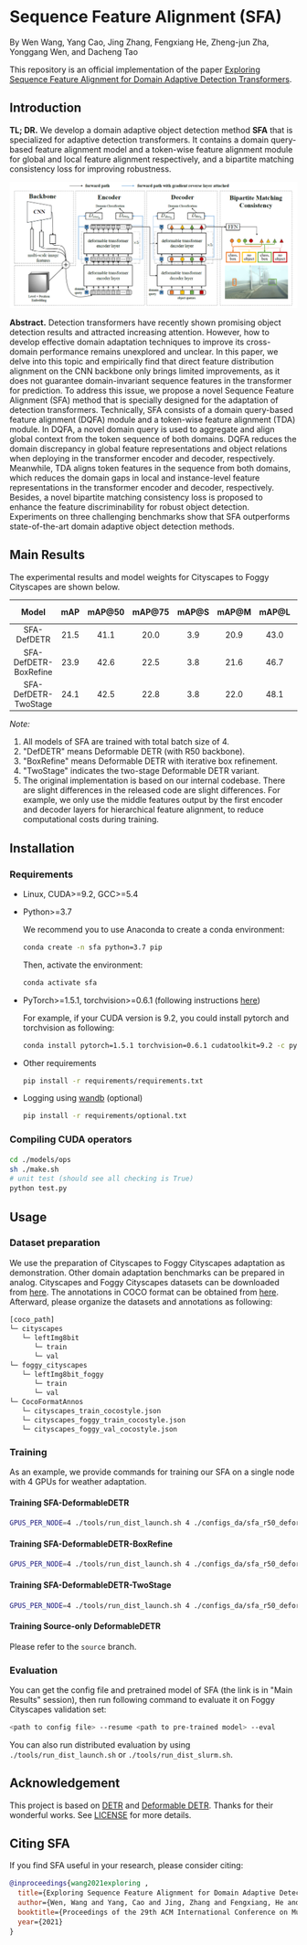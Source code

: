 # Sequence Feature Alignment (SFA)

By Wen Wang,  Yang Cao,  Jing Zhang, Fengxiang He, Zheng-jun Zha, Yonggang Wen, and Dacheng Tao

This repository is an official implementation of the paper [Exploring Sequence Feature Alignment for Domain Adaptive Detection Transformers](todo).


## Introduction

**TL; DR.**  We develop a domain adaptive object detection method **SFA** that is specialized for adaptive detection transformers. It contains a domain query-based feature alignment model and a token-wise feature alignment module for global and local feature alignment respectively, and a bipartite matching consistency loss for improving robustness. 

![SFA](./figs/SFA.png)

**Abstract.**  Detection transformers have recently shown promising object detection results and attracted increasing attention. However, how to develop effective domain adaptation techniques to improve its cross-domain performance remains unexplored and unclear. In this paper, we delve into this topic and empirically find that direct feature distribution alignment on the CNN backbone only brings limited improvements, as it does not guarantee domain-invariant sequence features in the transformer for prediction. To address this issue, we propose a novel Sequence Feature Alignment (SFA) method that is specially designed for the adaptation of detection transformers. Technically, SFA consists of a domain query-based feature alignment (DQFA) module and a token-wise feature alignment (TDA) module. In DQFA, a novel domain query is used to aggregate and align global context from the token sequence of both domains. DQFA reduces the domain discrepancy in global feature representations and object relations when deploying in the transformer encoder and decoder, respectively. Meanwhile, TDA aligns token features in the sequence from both domains, which reduces the domain gaps in local and instance-level feature representations in the transformer encoder and decoder, respectively. Besides, a novel bipartite matching consistency loss is proposed to enhance the feature discriminability for robust object detection. Experiments on three challenging benchmarks show that SFA outperforms state-of-the-art domain adaptive object detection methods.

## Main Results

The experimental results and model weights for Cityscapes to Foggy Cityscapes are shown below.

|       Model       | mAP  | mAP@50 | mAP@75 | mAP@S | mAP@M | mAP@L | Log & Model |
| :----------------: | :------: | :------: | :------: | :------: | :------: | :------: | :------: |
| SFA-DefDETR | 21.5 |  41.1  |  20.0  |  3.9  | 20.9  | 43.0  | [Google Drive](https://drive.google.com/drive/folders/1onPNgNaJkKKfYCizisZKmm1-xGZ9hLeB?usp=sharing) |
| SFA-DefDETR-BoxRefine | 23.9 | 42.6 | 22.5 | 3.8 | 21.6 | 46.7 | [Google Drive](https://drive.google.com/drive/folders/1CHAj09z1hkDSZ2X_4U28I-RLlA03lBqV?usp=sharing) |
| SFA-DefDETR-TwoStage | 24.1 | 42.5 | 22.8 | 3.8 | 22.0 | 48.1 | [Google Drive](https://drive.google.com/drive/folders/1eODtm93v21V523rGvnoHX8kDhz375Fqr?usp=sharing) |

*Note:*

1. All models of SFA are trained with total batch size of 4. 
2. "DefDETR" means Deformable DETR (with R50 backbone). 
3. "BoxRefine" means Deformable DETR with iterative box refinement.
4. "TwoStage" indicates the two-stage Deformable DETR variant.
5. The original implementation is based on our internal codebase. There are slight differences in the released code are slight differences. For example, we only use the middle features output by the first encoder and decoder layers for hierarchical feature alignment, to reduce computational costs during training. 


## Installation

### Requirements

* Linux, CUDA>=9.2, GCC>=5.4
  
* Python>=3.7

    We recommend you to use Anaconda to create a conda environment:
    ```bash
    conda create -n sfa python=3.7 pip
    ```
    Then, activate the environment:
    ```bash
    conda activate sfa
    ```
  
* PyTorch>=1.5.1, torchvision>=0.6.1 (following instructions [here](https://pytorch.org/))

    For example, if your CUDA version is 9.2, you could install pytorch and torchvision as following:
    ```bash
    conda install pytorch=1.5.1 torchvision=0.6.1 cudatoolkit=9.2 -c pytorch
    ```
  
* Other requirements
    ```bash
    pip install -r requirements/requirements.txt
    ```

* Logging using [wandb](https://wandb.ai/site) (optional)
    ```bash
    pip install -r requirements/optional.txt
    ```

### Compiling CUDA operators
```bash
cd ./models/ops
sh ./make.sh
# unit test (should see all checking is True)
python test.py
```

## Usage

### Dataset preparation

We use the preparation of Cityscapes to Foggy Cityscapes adaptation as demonstration. Other domain adaptation benchmarks can be prepared in analog.
Cityscapes and Foggy Cityscapes datasets can be downloaded from [here](https://www.cityscapes-dataset.com/login/). The annotations in COCO format can be obtained from [here](https://drive.google.com/drive/folders/1x95Qjun_AIi6BvtqGwWF6y9kPrVFIcI9?usp=sharing). Afterward, please organize the datasets and annotations as following:

```
[coco_path]
└─ cityscapes
   └─ leftImg8bit
      └─ train
      └─ val
└─ foggy_cityscapes
   └─ leftImg8bit_foggy
      └─ train
      └─ val
└─ CocoFormatAnnos
   └─ cityscapes_train_cocostyle.json
   └─ cityscapes_foggy_train_cocostyle.json
   └─ cityscapes_foggy_val_cocostyle.json
```

### Training

As an example, we provide commands for training our SFA on a single node with 4 GPUs for weather adaptation.

#### Training SFA-DeformableDETR

```bash
GPUS_PER_NODE=4 ./tools/run_dist_launch.sh 4 ./configs_da/sfa_r50_deformable_detr.sh --wandb
```

#### Training SFA-DeformableDETR-BoxRefine

```bash
GPUS_PER_NODE=4 ./tools/run_dist_launch.sh 4 ./configs_da/sfa_r50_deformable_detr_plus_iterative_bbox_refinement.sh --wandb
```

#### Training SFA-DeformableDETR-TwoStage

```bash
GPUS_PER_NODE=4 ./tools/run_dist_launch.sh 4 ./configs_da/sfa_r50_deformable_detr_plus_iterative_bbox_refinement_plus_plus_two_stage.sh --wandb
```

#### Training Source-only DeformableDETR
Please refer to the ```source``` branch.

### Evaluation

You can get the config file and pretrained model of SFA (the link is in "Main Results" session), then run following command to evaluate it on Foggy Cityscapes validation set:

```bash
<path to config file> --resume <path to pre-trained model> --eval
```

You can also run distributed evaluation by using ```./tools/run_dist_launch.sh``` or ```./tools/run_dist_slurm.sh```.

## Acknowledgement 

This project is based on [DETR](https://github.com/facebookresearch/detr) and  [Deformable DETR](https://github.com/fundamentalvision/Deformable-DETR). Thanks for their wonderful works. See [LICENSE](./LICENSE) for more details. 


## Citing SFA
If you find SFA useful in your research, please consider citing:
```bibtex
@inproceedings{wang2021exploring ,
  title={Exploring Sequence Feature Alignment for Domain Adaptive Detection Transformers},
  author={Wen, Wang and Yang, Cao and Jing, Zhang and Fengxiang, He and Zheng-Jun, Zha and Yonggang, Wen and Dacheng, Tao},
  booktitle={Proceedings of the 29th ACM International Conference on Multimedia},
  year={2021}
}
```